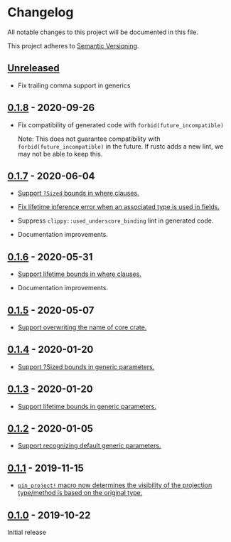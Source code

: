 # Changelog

All notable changes to this project will be documented in this file.

This project adheres to [Semantic Versioning](https://semver.org).

## [Unreleased]

* Fix trailing comma support in generics

## [0.1.8] - 2020-09-26

* Fix compatibility of generated code with `forbid(future_incompatible)`

  Note: This does not guarantee compatibility with `forbid(future_incompatible)` in the future.
  If rustc adds a new lint, we may not be able to keep this.

## [0.1.7] - 2020-06-04

* [Support `?Sized` bounds in where clauses.][22]

* [Fix lifetime inference error when an associated type is used in fields.][20]

* Suppress `clippy::used_underscore_binding` lint in generated code.

* Documentation improvements.

[20]: https://github.com/taiki-e/pin-project-lite/pull/20
[22]: https://github.com/taiki-e/pin-project-lite/pull/22

## [0.1.6] - 2020-05-31

* [Support lifetime bounds in where clauses.][18]

* Documentation improvements.

[18]: https://github.com/taiki-e/pin-project-lite/pull/18

## [0.1.5] - 2020-05-07

* [Support overwriting the name of core crate.][14]

[14]: https://github.com/taiki-e/pin-project-lite/pull/14

## [0.1.4] - 2020-01-20

* [Support ?Sized bounds in generic parameters.][9]

[9]: https://github.com/taiki-e/pin-project-lite/pull/9

## [0.1.3] - 2020-01-20

* [Support lifetime bounds in generic parameters.][7]

[7]: https://github.com/taiki-e/pin-project-lite/pull/7

## [0.1.2] - 2020-01-05

* [Support recognizing default generic parameters.][6]

[6]: https://github.com/taiki-e/pin-project-lite/pull/6

## [0.1.1] - 2019-11-15

* [`pin_project!` macro now determines the visibility of the projection type/method is based on the original type.][5]

[5]: https://github.com/taiki-e/pin-project-lite/pull/5

## [0.1.0] - 2019-10-22

Initial release

[Unreleased]: https://github.com/taiki-e/pin-project-lite/compare/v0.1.8...HEAD
[0.1.8]: https://github.com/taiki-e/pin-project-lite/compare/v0.1.6...v0.1.8
[0.1.7]: https://github.com/taiki-e/pin-project-lite/compare/v0.1.6...v0.1.7
[0.1.6]: https://github.com/taiki-e/pin-project-lite/compare/v0.1.5...v0.1.6
[0.1.5]: https://github.com/taiki-e/pin-project-lite/compare/v0.1.4...v0.1.5
[0.1.4]: https://github.com/taiki-e/pin-project-lite/compare/v0.1.3...v0.1.4
[0.1.3]: https://github.com/taiki-e/pin-project-lite/compare/v0.1.2...v0.1.3
[0.1.2]: https://github.com/taiki-e/pin-project-lite/compare/v0.1.1...v0.1.2
[0.1.1]: https://github.com/taiki-e/pin-project-lite/compare/v0.1.0...v0.1.1
[0.1.0]: https://github.com/taiki-e/pin-project-lite/releases/tag/v0.1.0
